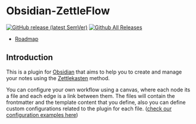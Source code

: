 # Obsidian-ZettleFlow
[![GitHub release (latest SemVer)](https://github.com/RafaelGB/Obsidian-ZettlelFlow?style=for-the-badge&sort=semver)](https://github.com/RafaelGB/Obsidian-ZettlelFlow/releases/latest)
[![Github All Releases](https://img.shields.io/github/downloads/RafaelGB/Obsidian-ZettlelFlow/total?style=for-the-badge)]()

- [Roadmap](https://github.com/users/RafaelGB/projects/9/views/1)

## Introduction
This is a plugin for [Obsidian](https://obsidian.md/) that aims to help you to create and manage your notes using the [Zettlekasten](https://zettelkasten.de/) method.

You can configure your own workflow using a canvas, where each node its a file and each edge is a link between them. The files will contain the frontmatter and the template content that you define, also you can define custom configurations related to the plugin for each file. ([check our configuration examples here]())